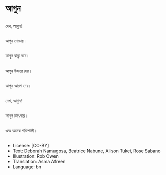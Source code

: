 # আগুন

##
দেখ, আগুন!

##
আগুন পোড়ায়।

##
আগুন রান্না করে।

##
আগুন উষ্ণতা দেয়।

##
আগুন আলো দেয়।

##
দেখ, আগুন!

##
আগুন চমৎকার।

##
এবং অনেক শক্তিশালী।

##
* License: [CC-BY]
* Text: Deborah Namugosa, Beatrice Nabune, Alison Tukei, Rose Sabano
* Illustration: Rob Owen
* Translation: Asma Afreen
* Language: bn
